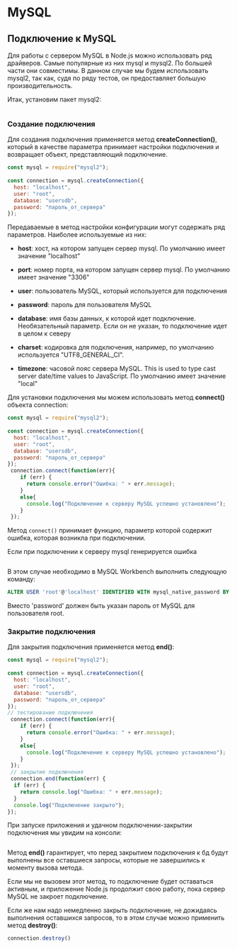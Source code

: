 # MySQL

## Подключение к MySQL

Для работы с сервером MySQL в Node.js можно использовать ряд драйверов. Самые популярные из них mysql и mysql2. По большей части они 
совместимы. В данном случае мы будем использовать mysql2, так как, судя по ряду тестов, он предоставляет большую производительность.

Итак, установим пакет mysql2:

```

```

### Создание подключения

Для создания подключения применяется метод **createConnection()**, который в качестве параметра принимает настройки 
подключения и возвращает объект, представляющий подключение.

```js
const mysql = require("mysql2");
 
const connection = mysql.createConnection({
  host: "localhost",
  user: "root",
  database: "usersdb",
  password: "пароль_от_сервера"
});
```

Передаваемые в метод настройки конфигурации могут содержать ряд параметров. Наиболее используемые из них:

- **host**: хост, на котором запущен сервер mysql. По умолчанию имеет значение "localhost"

- **port**: номер порта, на котором запущен сервер mysql. По умолчанию имеет значение "3306"

- **user**: пользователь MySQL, который используется для подключения

- **password**: пароль для пользователя MySQL

- **database**: имя базы данных, к которой идет подключение. Необязательный параметр. Если он не указан, то подключение 
идет в целом к северу

- **charset**: кодировка для подключения, например, по умолчанию используется "UTF8_GENERAL_CI".

- **timezone**: часовой пояс сервера MySQL. This is used to type cast server date/time values to JavaScript. 
По умолчанию имеет значение "local"

Для установки подключения мы можем использовать метод **connect()** объекта connection:

```js
const mysql = require("mysql2");
 
const connection = mysql.createConnection({
  host: "localhost",
  user: "root",
  database: "usersdb",
  password: "пароль_от_сервера"
});
 connection.connect(function(err){
    if (err) {
      return console.error("Ошибка: " + err.message);
    }
    else{
      console.log("Подключение к серверу MySQL успешно установлено");
    }
 });
```

Метод `connect()` принимает функцию, параметр которой содержит ошибка, которая возникла при подключении.

Если при подключении к серверу mysql генерируется ошибка

```

```

В этом случае необходимо в MySQL Workbench выполнить следующую команду:

```sql
ALTER USER 'root'@'localhost' IDENTIFIED WITH mysql_native_password BY 'password'
```

Вместо 'password' должен быть указан пароль от MySQL для пользователя root.

### Закрытие подключения

Для закрытия подключения применяется метод **end()**:

```js
const mysql = require("mysql2");
 
const connection = mysql.createConnection({
  host: "localhost",
  user: "root",
  database: "usersdb",
  password: "пароль_от_сервера"
});
// тестирование подключения
 connection.connect(function(err){
    if (err) {
      return console.error("Ошибка: " + err.message);
    }
    else{
      console.log("Подключение к серверу MySQL успешно установлено");
    }
 });
 // закрытие подключения
 connection.end(function(err) {
  if (err) {
    return console.log("Ошибка: " + err.message);
  }
  console.log("Подключение закрыто");
});
```

При запуске приложения и удачном подключении-закрытии подключения мы увидим на консоли:

```

```

Метод **end()** гарантирует, что перед закрытием подключения к бд будут выполнены все оставшиеся запросы, которые не завершились к моменту 
вызова метода.

Если мы не вызовем этот метод, то подключение будет оставаться активным, и приложение Node.js продолжит свою работу, пока сервер MySQL не закроет подключение.

Если же нам надо немедленно закрыть подключение, не дожидаясь выполнения оставшихся запросов, то в этом случае можно применить метод 
**destroy()**:

```js
connection.destroy()
```


